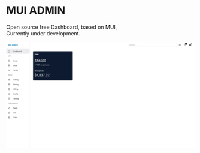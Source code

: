 # MUI ADMIN

Open source free Dashboard, based on MUI,  
Currently under development.

![image](meta/sc.jpeg)
